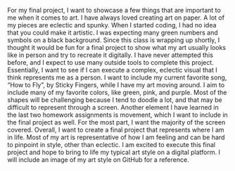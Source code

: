 For my final project, I want to showcase a few things that are important to me when it comes to art. I have always loved creating art on paper. A lot of my pieces are eclectic and spunky. When I started coding, I had no idea that you could make it artistic. I was expecting many green numbers and symbols on a black background. Since this class is wrapping up shortly, I thought it would be fun for a final project to show what my art usually looks like in person and try to recreate it digitally. I have never attempted this before, and I expect to use many outside tools to complete this project. Essentially, I want to see if I can execute a complex, eclectic visual that I think represents me as a person. I want to include my current favorite song, “How to Fly”, by Sticky Fingers, while I have my art moving around. I aim to include many of my favorite colors, like green, pink, and purple. Most of the shapes will be challenging because I tend to doodle a lot, and that may be difficult to represent through a screen. Another element I have learned in the last two homework assignments is movement, which I want to include in the final project as well. For the most part, I want the majority of the screen covered. Overall, I want to create a final project that represents where I am in life. Most of my art is representative of how I am feeling and can be hard to pinpoint in style, other than eclectic. I am excited to execute this final project and hope to bring to life my typical art style on a digital platform. I will include an image of my art style on GitHub for a reference. 
